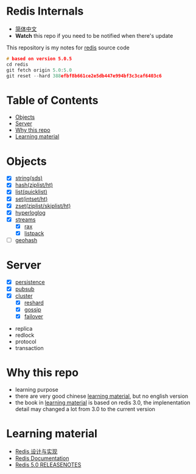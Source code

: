# Redis Internals

* [简体中文](https://github.com/zpoint/Redis-Internals/blob/5.0/README_CN.md)
*  **Watch** this repo if you need to be notified when there's update

This repository is my notes for [redis](https://github.com/antirez/redis) source code

```c
# based on version 5.0.5
cd redis
git fetch origin 5.0:5.0
git reset --hard 388efbf8b661ce2e5db447e994bf3c3caf6403c6

```

# Table of Contents

* [Objects](#Objects)
* [Server](#Server)
* [Why this repo](#Why-this-repo)
* [Learning material](#Learning-material)

# Objects
 - [x] [string(sds)](https://github.com/zpoint/Redis-Internals/blob/5.0/Object/sds/sds.md)
 - [x] [hash(ziplist/ht)](https://github.com/zpoint/Redis-Internals/blob/5.0/Object/hash/hash.md)
 - [x] [list(quicklist)](https://github.com/zpoint/Redis-Internals/blob/5.0/Object/list/list.md)
 - [x] [set(intset/ht)](https://github.com/zpoint/Redis-Internals/blob/5.0/Object/set/set.md)
 - [x] [zset(ziplist/skiplist/ht)](https://github.com/zpoint/Redis-Internals/blob/5.0/Object/zset/zset.md)
 - [x] [hyperloglog](https://github.com/zpoint/Redis-Internals/blob/5.0/Object/hyperloglog/hyperloglog.md)
 - [x] [streams](https://github.com/zpoint/Redis-Internals/blob/5.0/Object/streams/streams.md)
 	- [x] [rax](https://github.com/zpoint/Redis-Internals/blob/5.0/Object/rax/rax.md)
 	- [x] [listpack](https://github.com/zpoint/Redis-Internals/blob/5.0/Object/listpack/listpack.md)
 - [ ] [geohash](https://github.com/zpoint/Redis-Internals/blob/5.0/Object/geohash/geohash.md)

# Server

- [x] [persistence](https://github.com/zpoint/Redis-Internals/blob/5.0/Server/persistence/persistence.md)
- [x] [pubsub](https://github.com/zpoint/Redis-Internals/blob/5.0/Server/pubsub/pubsub.md)
- [x] [cluster](https://github.com/zpoint/Redis-Internals/blob/5.0/Server/cluster/cluster.md)
	- [x] [reshard](https://github.com/zpoint/Redis-Internals/blob/5.0/Server/cluster/cluster.md#reshard)
	- [x] [gossip](https://github.com/zpoint/Redis-Internals/blob/5.0/Server/cluster/gossip/gossip.md)
	- [x] [failover](https://github.com/zpoint/Redis-Internals/blob/5.0/Server/cluster/failover/failover.md)
- replica
- redlock
- protocol
- transaction

# Why this repo

* learning purpose
* there are very good chinese [learning material](#learning-material), but no english version
* the book in [learning material](#learning-material) is based on redis 3.0, the implenentation detail may changed a lot from 3.0 to the current version

# Learning material

* [Redis 设计与实现](http://redisbook.com/)
* [Redis Documentation](https://redis.io/documentation)
* [Redis 5.0 RELEASENOTES](https://raw.githubusercontent.com/antirez/redis/5.0/00-RELEASENOTES)
